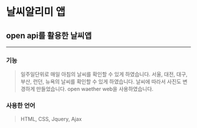 # 날씨알리미 앱
## open api를 활용한 날씨앱
----------------------------------------------------------------------------------------------------
### 기능
>일주일단위로 매일 아침의 날씨를 확인할 수 있게 하였습니다.
>서울, 대전, 대구, 부산, 런던, 뉴욕의 날씨를 확인할 수 있게 하였습니다.
>날씨에 따라서 사진도 변경하게 만들었습니다. 
>open waether web을 사용하였습니다. 

### 사용한 언어
>HTML, CSS, Jquery, Ajax



